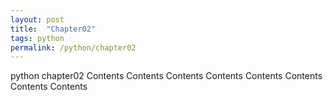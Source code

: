 ```yaml
---
layout: post
title:  "Chapter02"
tags: python
permalink: /python/chapter02
---
```


python chapter02
Contents
Contents
Contents
Contents
Contents
Contents
Contents
Contents
